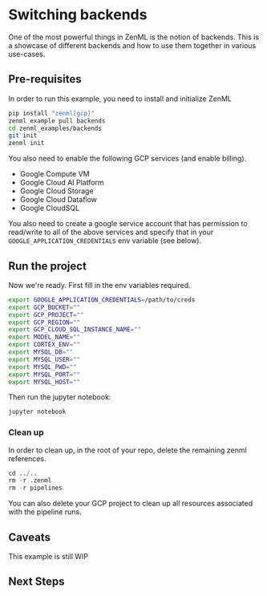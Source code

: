 # Switching backends
One of the most powerful things in ZenML is the notion of backends. This is a showcase of different backends and how 
to use them together in various use-cases.

## Pre-requisites
In order to run this example, you need to install and initialize ZenML

```bash
pip install "zenml[gcp]"
zenml example pull backends
cd zenml_examples/backends
git init
zenml init
```

You also need to enable the following GCP services (and enable billing).

* Google Compute VM
* Google Cloud AI Platform
* Google Cloud Storage
* Google Cloud Dataflow
* Google CloudSQL

You also need to create a google service account that has permission to read/write to all of the above services and 
specify that in your `GOOGLE_APPLICATION_CREDENTIALS` env variable (see below).

## Run the project
Now we're ready. First fill in the env variables required. 

```bash
export GOOGLE_APPLICATION_CREDENTIALS=/path/to/creds
export GCP_BUCKET=""
export GCP_PROJECT=""
export GCP_REGION=""
export GCP_CLOUD_SQL_INSTANCE_NAME=""
export MODEL_NAME=""
export CORTEX_ENV=""
export MYSQL_DB=""
export MYSQL_USER=""
export MYSQL_PWD=""
export MYSQL_PORT=""
export MYSQL_HOST=""
```

Then run the jupyter notebook:

```bash
jupyter notebook
```

### Clean up
In order to clean up, in the root of your repo, delete the remaining zenml references.

```python
cd ../..
rm -r .zenml
rm -r pipelines
```

You can also delete your GCP project to clean up all resources associated with the pipeline runs.

## Caveats
This example is still WIP

## Next Steps
